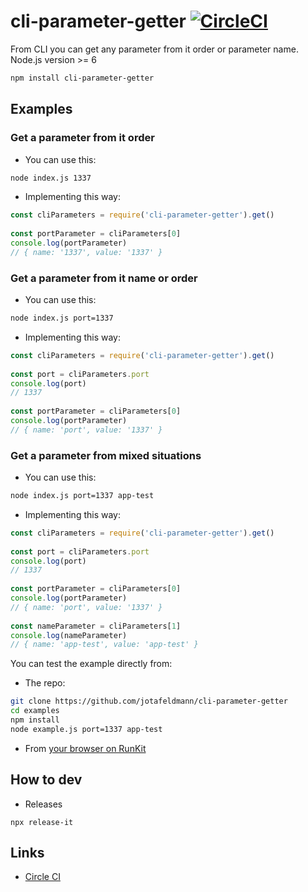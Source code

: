 # cli-parameter-getter [![CircleCI](https://circleci.com/gh/jotafeldmann/cli-parameter-getter.svg?style=svg)](https://circleci.com/gh/jotafeldmann/cli-parameter-getter)

From CLI you can get any parameter from it order or parameter name. Node.js version >= 6

```bash
npm install cli-parameter-getter
```

## Examples

### Get a parameter from it order

- You can use this:

```bash
node index.js 1337
```

- Implementing this way:

```javascript
const cliParameters = require('cli-parameter-getter').get()
 
const portParameter = cliParameters[0]
console.log(portParameter)
// { name: '1337', value: '1337' } 
```

### Get a parameter from it name or order

- You can use this:

```bash
node index.js port=1337
```

- Implementing this way:

```javascript
const cliParameters = require('cli-parameter-getter').get()
 
const port = cliParameters.port
console.log(port)
// 1337 
 
const portParameter = cliParameters[0]
console.log(portParameter)
// { name: 'port', value: '1337' }
```


### Get a parameter from mixed situations

- You can use this:

```bash
node index.js port=1337 app-test
```

- Implementing this way:

```javascript
const cliParameters = require('cli-parameter-getter').get()
 
const port = cliParameters.port
console.log(port)
// 1337 
 
const portParameter = cliParameters[0]
console.log(portParameter)
// { name: 'port', value: '1337' } 
 
const nameParameter = cliParameters[1]
console.log(nameParameter)
// { name: 'app-test', value: 'app-test' }
```

You can test the example directly from:

- The repo:

```bash
git clone https://github.com/jotafeldmann/cli-parameter-getter
cd examples
npm install
node example.js port=1337 app-test
```

- From [your browser on RunKit](https://runkit.com/jotafeldmann/cli-parameter-getter-example)

## How to dev

- Releases
```
npx release-it
```

## Links

- [Circle CI](https://circleci.com/gh/jotafeldmann/cli-parameter-getter)
